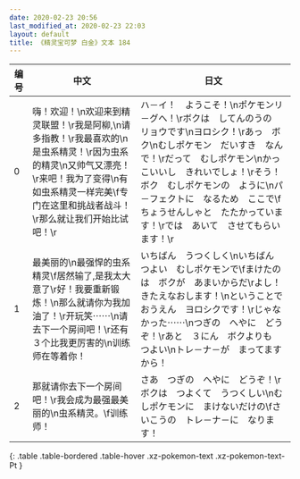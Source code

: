 ```yaml
---
date: 2020-02-23 20:56
last_modified_at: 2020-02-23 22:03
layout: default
title: 《精灵宝可梦 白金》文本 184
---
```

| 编号 | 中文 | 日文 |
| ---- | ---- | ---- |
| 0 | 嗨！欢迎！\n欢迎来到精灵联盟！\r我是阿柳,\n请多指教！\r我最喜欢的\n是虫系精灵！\r因为虫系的精灵\n又帅气又漂亮！\r来吧！我为了变得\n有如虫系精灵一样完美\f专门在这里和挑战者战斗！\r那么就让我们开始比试吧！\r | ハ－イ！　ようこそ！\nポケモンリ－グへ！\rボクは　してんのうの　リョウです\nヨロシク！\rあっ　ボク\nむしポケモン　だいすき　なんで！\rだって　むしポケモン\nかっこいいし　きれいでしょ！\rそう！　ボク　むしポケモンの　ように\nパ－フェクトに　なるため　ここで\fちょうせんしゃと　たたかっています！\rでは　あいて　させてもらいます！\r |
| 1 | 最美丽的\n最强悍的虫系精灵\f居然输了,是我太大意了\r好！我要重新锻炼！\n那么就请你为我加油了！\r开玩笑⋯⋯\n请去下一个房间吧！\r还有３个比我更厉害的\n训练师在等着你！ | いちばん　うつくしく\nいちばん　つよい　むしポケモンで\fまけたのは　ボクが　あまいからだ\rよし！　きたえなおします！\nということで　おうえん　ヨロシクです！\rじゃなかった⋯⋯\nつぎの　へやに　どうぞ！\rあと　３にん　ボクよりも　つよい\nトレ－ナ－が　まってますから！ |
| 2 | 那就请你去下一个房间吧！\r我会成为最强最美丽的\n虫系精灵。\f训练师！ | さあ　つぎの　へやに　どうぞ！\rボクは　つよくて　うつくしい\nむしポケモンに　まけないだけの\fさいこうの　トレ－ナ－に　なります！ |
{: .table .table-bordered .table-hover .xz-pokemon-text .xz-pokemon-text-Pt }